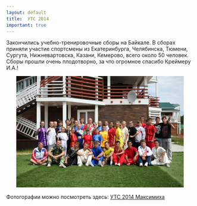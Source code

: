 ```yaml
---
layout: default
title:  УТС 2014
important: true
---
```


Закончились учебно-тренировочные сборы на Байкале. В сборах приняли участие спортсмены из Екатеринбурга, Челябинска, Тюмени, Сургута, Нижневартовска, Казани, Кемерово, всего около 50 человек. Сборы прошли очень плодотворно, за что огромное спасибо Креймеру И.А.!
<center><img src='/huabao/shijian/maximiha2014.jpg' width='450'></center>

Фотогорафии можно посмотреть здесь: [УТС 2014 Максимиха](/huabao/#276006224/456578)
